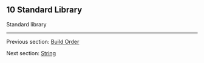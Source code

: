 ## 10 Standard Library

Standard library

---

Previous section: [Build Order](build_order.md)

Next section: [String](string.md)